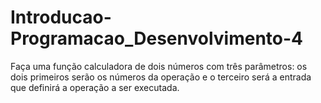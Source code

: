 # Introducao-Programacao_Desenvolvimento-4
 Faça uma função calculadora de dois números com três parâmetros: os dois primeiros serão os números da operação e o terceiro será a entrada que definirá a operação a ser executada.
